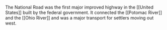 The National Road was the first major improved highway in the [[United States]] built by the federal government. It connected the [[Potomac River]] and the [[Ohio River]] and was a major transport for settlers moving out west.